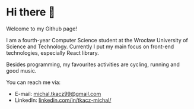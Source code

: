 # Hi there 👋

Welcome to my Github page! 

I am a fourth-year Computer Science student at the Wrocław University of Science and Technology.
Currently I put my main focus on front-end technologies, especially React library. 

Besides programming, my favourites activities are cycling, running and good music.

You can reach me via:
- E-mail: michal.tkacz99@gmail.com
- LinkedIn: [linkedin.com/in/tkacz-michal/](https://www.linkedin.com/in/tkacz-michal/)
